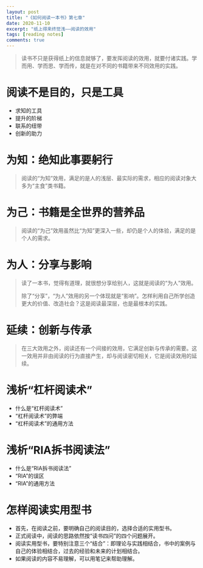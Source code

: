 ```yaml
---
layout: post
title: "《如何阅读一本书》第七章"
date: 2020-11-10
excerpt: "纸上得来终觉浅——阅读的效用"
tags: [reading notes]
comments: true
---
```


> 读书不只是获得纸上的信息就够了，要发挥阅读的效用，就要付诸实践。学而用、学而思、学而传，就是在对不同的书籍带来不同效用的实践。

# 阅读不是目的，只是工具

- 求知的工具
- 提升的阶梯
- 联系的纽带
- 创新的助力

# 为知：绝知此事要躬行

> 阅读的“为知”效用，满足的是人的浅层、最实际的需求，相应的阅读对象大多为“主食”类书籍。

# 为己：书籍是全世界的营养品

> 阅读的“为己”效用虽然比“为知”更深入一些，却仍是个人的体验，满足的是个人的需求。

# 为人：分享与影响

> 读了一本书，觉得有道理，就很想分享给别人，这就是阅读的“为人”效用。
>
> 除了“分享”，“为人”效用的另一个体现就是“影响”。怎样利用自己所学创造更大的价值、改造社会？这是阅读最深层，也是最根本的实践。

# 延续：创新与传承

> 在三大效用之外，阅读还有一个间接的效用，它满足创新与传承的需要。这一效用并非由阅读的行为直接产生，却与阅读密切相关，它是阅读效用的延续。

# 浅析“杠杆阅读术”

- 什么是“杠杆阅读术”
- “杠杆阅读术”的弊端
- “杠杆阅读术”的通用方法

# 浅析“RIA拆书阅读法”

- 什么是“RIA拆书阅读法”
- “RIA”的误区
- “RIA”的通用方法

# 怎样阅读实用型书

- 首先，在阅读之前，要明确自己的阅读目的，选择合适的实用型书。
- 正式阅读中，阅读的思路依然按“读书四问”的四个问题展开。
- 阅读实用型书，要特别注意三个“结合”：即理论与实践相结合，书中的案例与自己的体验相结合，过去的经验和未来的计划相结合。
- 如果阅读的内容不易理解，可以用笔记来帮助理解。